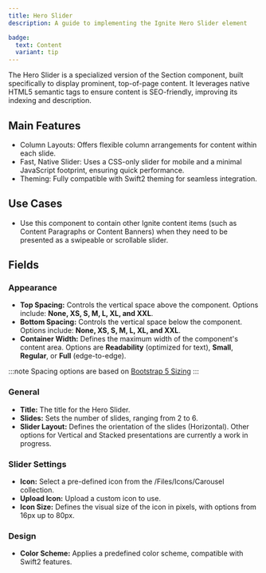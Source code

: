 ```yaml
---
title: Hero Slider
description: A guide to implementing the Ignite Hero Slider element

badge:
  text: Content
  variant: tip
---
```


The Hero Slider is a specialized version of the Section component, built specifically to display prominent, top-of-page content. It leverages native HTML5 semantic tags to ensure content is SEO-friendly, improving its indexing and description.

## Main Features
- Column Layouts: Offers flexible column arrangements for content within each slide.
- Fast, Native Slider: Uses a CSS-only slider for mobile and a minimal JavaScript footprint, ensuring quick performance.
- Theming: Fully compatible with Swift2 theming for seamless integration.

## Use Cases
- Use this component to contain other Ignite content items (such as Content Paragraphs or Content Banners) when they need to be presented as a swipeable or scrollable slider.

## Fields 
### Appearance
- **Top Spacing:** Controls the vertical space above the component. Options include: **None, XS, S, M, L, XL, and XXL**.
- **Bottom Spacing:** Controls the vertical space below the component. Options include: **None, XS, S, M, L, XL, and XXL**.
- **Container Width:** Defines the maximum width of the component's content area. Options are **Readability** (optimized for text), **Small**, **Regular**, or **Full** (edge-to-edge).

:::note
Spacing options are based on [Bootstrap 5 Sizing](https://getbootstrap.com/docs/5.3/utilities/spacing/)
:::

### General
- **Title:** The title for the Hero Slider.
- **Slides:** Sets the number of slides, ranging from 2 to 6.
- **Slider Layout:** Defines the orientation of the slides (Horizontal). Other options for Vertical and Stacked presentations are currently a work in progress.

### Slider Settings
- **Icon:** Select a pre-defined icon from the /Files/Icons/Carousel collection.
- **Upload Icon:** Upload a custom icon to use.
- **Icon Size:** Defines the visual size of the icon in pixels, with options from 16px up to 80px.

### Design
- **Color Scheme:** Applies a predefined color scheme, compatible with Swift2 features.